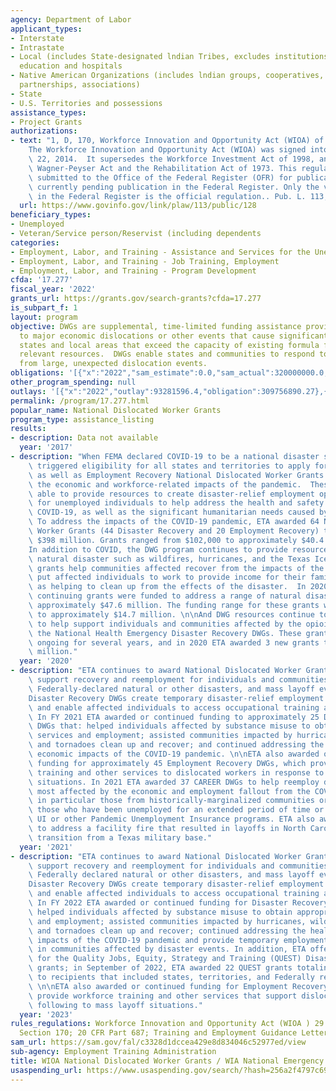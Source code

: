 ```yaml
---
agency: Department of Labor
applicant_types:
- Interstate
- Intrastate
- Local (includes State-designated lndian Tribes, excludes institutions of higher
  education and hospitals
- Native American Organizations (includes lndian groups, cooperatives, corporations,
  partnerships, associations)
- State
- U.S. Territories and possessions
assistance_types:
- Project Grants
authorizations:
- text: "1, D, 170, Workforce Innovation and Opportunity Act (WIOA) of 2014\r\n\r\n\
    The Workforce Innovation and Opportunity Act (WIOA) was signed into law on July\
    \ 22, 2014.  It supersedes the Workforce Investment Act of 1998, and amends the\
    \ Wagner-Peyser Act and the Rehabilitation Act of 1973. This regulation has been\
    \ submitted to the Office of the Federal Register (OFR) for publication, and is\
    \ currently pending publication in the Federal Register. Only the version published\
    \ in the Federal Register is the official regulation.. Pub. L. 113, 128."
  url: https://www.govinfo.gov/link/plaw/113/public/128
beneficiary_types:
- Unemployed
- Veteran/Service person/Reservist (including dependents
categories:
- Employment, Labor, and Training - Assistance and Services for the Unemployed
- Employment, Labor, and Training - Job Training, Employment
- Employment, Labor, and Training - Program Development
cfda: '17.277'
fiscal_year: '2022'
grants_url: https://grants.gov/search-grants?cfda=17.277
is_subpart_f: 1
layout: program
objective: DWGs are supplemental, time-limited funding assistance provided in response
  to major economic dislocations or other events that cause significant impact on
  states and local areas that exceed the capacity of existing formula funds and other
  relevant resources.  DWGs enable states and communities to respond to and recover
  from large, unexpected dislocation events.
obligations: '[{"x":"2022","sam_estimate":0.0,"sam_actual":320000000.0,"usa_spending_actual":302930577.37},{"x":"2023","sam_estimate":235000000.0,"sam_actual":0.0,"usa_spending_actual":98934085.18},{"x":"2024","sam_estimate":255000000.0,"sam_actual":0.0,"usa_spending_actual":-29669157.05}]'
other_program_spending: null
outlays: '[{"x":"2022","outlay":93281596.4,"obligation":309756890.27},{"x":"2023","outlay":63973863.69,"obligation":143243615.78},{"x":"2024","outlay":15885.05,"obligation":17929502.0}]'
permalink: /program/17.277.html
popular_name: National Dislocated Worker Grants
program_type: assistance_listing
results:
- description: Data not available
  year: '2017'
- description: "When FEMA declared COVID-19 to be a national disaster situation, it\
    \ triggered eligibility for all states and territories to apply for Disaster Recovery\
    \ as well as Employment Recovery National Dislocated Worker Grants to help address\
    \ the economic and workforce-related impacts of the pandemic.  These grants were\
    \ able to provide resources to create disaster-relief employment opportunities\
    \ for unemployed individuals to help address the health and safety impacts of\
    \ COVID-19, as well as the significant humanitarian needs caused by the pandemic.\
    \ To address the impacts of the COVID-19 pandemic, ETA awarded 64 National Dislocated\
    \ Worker Grants (44 Disaster Recovery and 20 Employment Recovery) totaling nearly\
    \ $398 million. Grants ranged from $102,000 to approximately $40.4 million.\n\n\
    In addition to COVID, the DWG program continues to provide resources to address\
    \ natural disaster such as wildfires, hurricanes, and the Texas Ice Storm; these\
    \ grants help communities affected recover from the impacts of the disaster and\
    \ put affected individuals to work to provide income for their families as well\
    \ as helping to clean up from the effects of the disaster.  In 2020 11 new or\
    \ continuing grants were funded to address a range of natural disasters, totaling\
    \ approximately $47.6 million. The funding range for these grants was $470,000\
    \ to approximately $14.7 million. \n\nAnd DWG resources continue to be awarded\
    \ to help support individuals and communities affected by the opioid crisis through\
    \ the National Health Emergency Disaster Recovery DWGs. These grants have been\
    \ ongoing for several years, and in 2020 ETA awarded 3 new grants totaling $5.9\
    \ million."
  year: '2020'
- description: "ETA continues to award National Dislocated Worker Grants (DWGs) to\
    \ support recovery and reemployment for individuals and communities affected by\
    \ Federally-declared natural or other disasters, and mass layoff events.\n \n\
    Disaster Recovery DWGs create temporary disaster-relief employment opportunities\
    \ and enable affected individuals to access occupational training and other services.\
    \ In FY 2021 ETA awarded or continued funding to approximately 25 Disaster Recovery\
    \ DWGs that: helped individuals affected by substance misuse to obtain appropriate\
    \ services and employment; assisted communities impacted by hurricanes, wildfires,\
    \ and tornadoes clean up and recover; and continued addressing the health and\
    \ economic impacts of the COVID-19 pandemic. \n\nETA also awarded or continued\
    \ funding for approximately 45 Employment Recovery DWGs, which provide workforce\
    \ training and other services to dislocated workers in response to mass layoff\
    \ situations. In 2021 ETA awarded 37 CAREER DWGs to help reemploy dislocated workers\
    \ most affected by the economic and employment fallout from the COVID-19 pandemic,\
    \ in particular those from historically-marginalized communities or groups, and\
    \ those who have been unemployed for an extended period of time or who have exhausted\
    \ UI or other Pandemic Unemployment Insurance programs. ETA also awarded grants\
    \ to address a facility fire that resulted in layoffs in North Carolina and military\
    \ transition from a Texas military base."
  year: '2021'
- description: "ETA continues to award National Dislocated Worker Grants (DWGs) to\
    \ support recovery and reemployment for individuals and communities affected by\
    \ Federally declared natural or other disasters, and mass layoff events.\n \n\
    Disaster Recovery DWGs create temporary disaster-relief employment opportunities\
    \ and enable affected individuals to access occupational training and other services.\
    \ In FY 2022 ETA awarded or continued funding for Disaster Recovery DWGs that:\
    \ helped individuals affected by substance misuse to obtain appropriate services\
    \ and employment; assisted communities impacted by hurricanes, wildfires, flooding\
    \ and tornadoes clean up and recover; continued addressing the health and economic\
    \ impacts of the COVID-19 pandemic and provide temporary employment for individuals\
    \ in communities affected by disaster events. In addition, ETA offered funding\
    \ for the Quality Jobs, Equity, Strategy and Training (QUEST) Disaster Recovery\
    \ grants; in September of 2022, ETA awarded 22 QUEST grants totaling $198,805,508\
    \ to recipients that included states, territories, and Federally recognized tribes.\
    \ \n\nETA also awarded or continued funding for Employment Recovery DWGs, which\
    \ provide workforce training and other services that support dislocated workers\
    \ following to mass layoff situations."
  year: '2023'
rules_regulations: Workforce Innovation and Opportunity Act (WIOA ) 29 U.S.C. 3102
  Section 170; 20 CFR Part 687; Training and Employment Guidance Letter 12-19.
sam_url: https://sam.gov/fal/c3328d1dccea429e8d834046c52977ed/view
sub-agency: Employment Training Administration
title: WIOA National Dislocated Worker Grants / WIA National Emergency Grants
usaspending_url: https://www.usaspending.gov/search/?hash=256a2f4797c69d1d386ad74c42569d63
---
```

